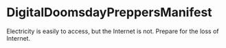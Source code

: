 # DigitalDoomsdayPreppersManifest
Electricity is easily to access, but the Internet is not. Prepare for the loss of Internet.

